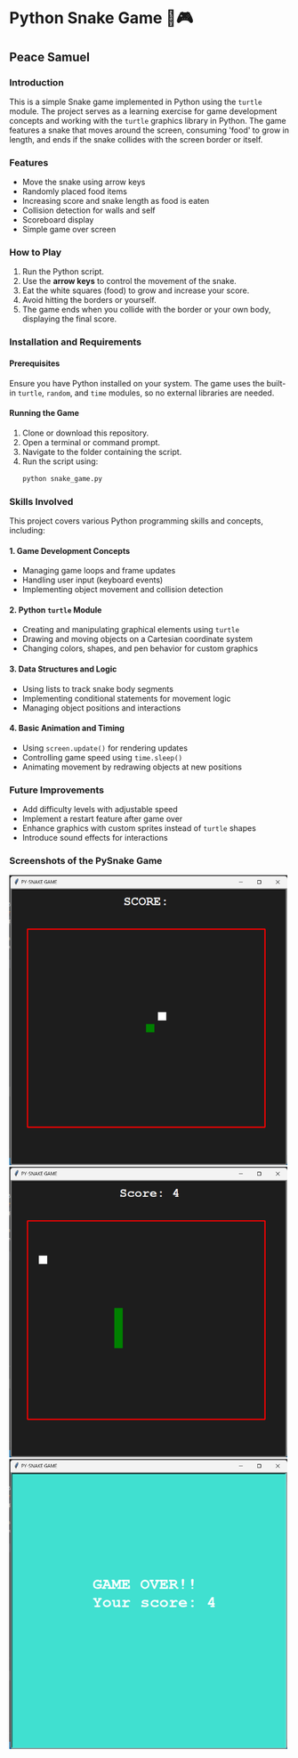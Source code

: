 # Python Snake Game 🐍🎮
## Peace Samuel

### Introduction
This is a simple Snake game implemented in Python using the `turtle` module. The project serves as a learning exercise for game development concepts and working with the `turtle` graphics library in Python. The game features a snake that moves around the screen, consuming 'food' to grow in length, and ends if the snake collides with the screen border or itself.

### Features
- Move the snake using arrow keys
- Randomly placed food items
- Increasing score and snake length as food is eaten
- Collision detection for walls and self
- Scoreboard display
- Simple game over screen

### How to Play
1. Run the Python script.
2. Use the **arrow keys** to control the movement of the snake.
3. Eat the white squares (food) to grow and increase your score.
4. Avoid hitting the borders or yourself.
5. The game ends when you collide with the border or your own body, displaying the final score.

### Installation and Requirements
#### Prerequisites
Ensure you have Python installed on your system. The game uses the built-in `turtle`, `random`, and `time` modules, so no external libraries are needed.

#### Running the Game
1. Clone or download this repository.
2. Open a terminal or command prompt.
3. Navigate to the folder containing the script.
4. Run the script using:
   ```bash
   python snake_game.py
   ```

### Skills Involved
This project covers various Python programming skills and concepts, including:

#### 1. **Game Development Concepts**
- Managing game loops and frame updates
- Handling user input (keyboard events)
- Implementing object movement and collision detection

#### 2. **Python `turtle` Module**
- Creating and manipulating graphical elements using `turtle`
- Drawing and moving objects on a Cartesian coordinate system
- Changing colors, shapes, and pen behavior for custom graphics

#### 3. **Data Structures and Logic**
- Using lists to track snake body segments
- Implementing conditional statements for movement logic
- Managing object positions and interactions

#### 4. **Basic Animation and Timing**
- Using `screen.update()` for rendering updates
- Controlling game speed using `time.sleep()`
- Animating movement by redrawing objects at new positions

### Future Improvements
- Add difficulty levels with adjustable speed
- Implement a restart feature after game over
- Enhance graphics with custom sprites instead of `turtle` shapes
- Introduce sound effects for interactions

### Screenshots of the PySnake Game
<img src="PySnake0.png" alt="Local Image" width="500">
<img src="PySnake1.png" alt="Local Image" width="500">
<img src="PySnake2.png" alt="Local Image" width="500">
